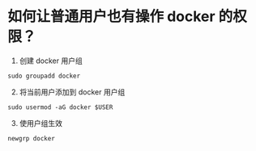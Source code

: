 # 如何让普通用户也有操作 docker 的权限？

1. 创建 docker 用户组
```shell
sudo groupadd docker
```
2. 将当前用户添加到 docker 用户组
```shell
sudo usermod -aG docker $USER
```
3. 使用户组生效
```shell
newgrp docker
```
